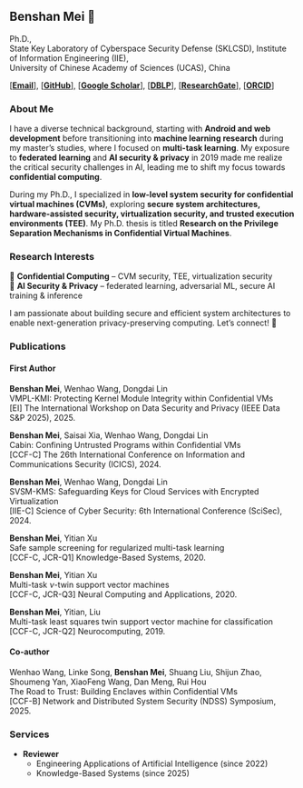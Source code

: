 ## Benshan Mei 👋  

Ph.D., \
State Key Laboratory of Cyberspace Security Defense (SKLCSD), 
Institute of Information Engineering (IIE), \
University of Chinese Academy of Sciences (UCAS), China

[[**Email**](mailto:mbs2021@163.com)], [[**GitHub**](https://github.com/mbs0221)], [[**Google Scholar**](https://scholar.google.com/citations?user=zd0JSI8AAAAJ&hl=zh-CN)], [[**DBLP**](https://dblp1.uni-trier.de/pid/238/7713.html)], [[**ResearchGate**](https://www.researchgate.net/profile/Benshan-Mei)], [[**ORCID**](https://orcid.org/0000-0002-2637-0101)]

### About Me  
I have a diverse technical background, starting with **Android and web development** before transitioning into **machine learning research** during my master’s studies, where I focused on **multi-task learning**. My exposure to **federated learning** and **AI security & privacy** in 2019 made me realize the critical security challenges in AI, leading me to shift my focus towards **confidential computing**.

During my Ph.D., I specialized in **low-level system security for confidential virtual machines (CVMs)**, exploring **secure system architectures, hardware-assisted security, virtualization security, and trusted execution environments (TEE)**. My Ph.D. thesis is titled **Research on the Privilege Separation Mechanisms in Confidential Virtual Machines**.

### Research Interests  
🔹 **Confidential Computing** – CVM security, TEE, virtualization security  
🔹 **AI Security & Privacy** – federated learning, adversarial ML, secure AI training & inference  

I am passionate about building secure and efficient system architectures to enable next-generation privacy-preserving computing. Let’s connect! 🚀  

### Publications

#### First Author

**Benshan Mei**, Wenhao Wang, Dongdai Lin \
VMPL-KMI: Protecting Kernel Module Integrity within Confidential VMs \
[EI] The International Workshop on Data Security and Privacy (IEEE Data S\&P 2025), 2025.

**Benshan Mei**, Saisai Xia, Wenhao Wang, Dongdai Lin \
Cabin: Confining Untrusted Programs within Confidential VMs \
[CCF-C] The 26th International Conference on Information and Communications Security (ICICS), 2024.

**Benshan Mei**, Wenhao Wang, Dongdai Lin \
SVSM-KMS: Safeguarding Keys for Cloud Services with Encrypted Virtualization \
[IIE-C] Science of Cyber Security: 6th International Conference (SciSec), 2024.

**Benshan Mei**, Yitian Xu \
Safe sample screening for regularized multi-task learning \
[CCF-C, JCR-Q1] Knowledge-Based Systems, 2020.

**Benshan Mei**, Yitian Xu \
Multi-task $\nu$-twin support vector machines \
[CCF-C, JCR-Q3] Neural Computing and Applications, 2020.

**Benshan Mei**, Yitian, Liu \
Multi-task least squares twin support vector machine for classification \
[CCF-C, JCR-Q2] Neurocomputing, 2019.

#### Co-author

Wenhao Wang, Linke Song, **Benshan Mei**, Shuang Liu, Shijun Zhao, Shoumeng Yan, XiaoFeng Wang, Dan Meng, Rui Hou \
The Road to Trust: Building Enclaves within Confidential VMs \
[CCF-B] Network and Distributed System Security (NDSS) Symposium, 2025.

### Services

- **Reviewer**
  - Engineering Applications of Artificial Intelligence (since 2022)
  - Knowledge-Based Systems (since 2025)
